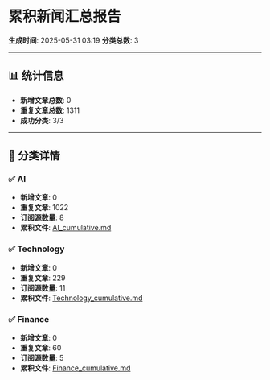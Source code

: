 # 累积新闻汇总报告

**生成时间**: 2025-05-31 03:19
**分类总数**: 3

---

## 📊 统计信息

- **新增文章总数**: 0
- **重复文章总数**: 1311
- **成功分类**: 3/3

---

## 📂 分类详情

### ✅ AI
- **新增文章**: 0
- **重复文章**: 1022
- **订阅源数量**: 8
- **累积文件**: [AI_cumulative.md](./AI_cumulative.md)

### ✅ Technology
- **新增文章**: 0
- **重复文章**: 229
- **订阅源数量**: 11
- **累积文件**: [Technology_cumulative.md](./Technology_cumulative.md)

### ✅ Finance
- **新增文章**: 0
- **重复文章**: 60
- **订阅源数量**: 5
- **累积文件**: [Finance_cumulative.md](./Finance_cumulative.md)
